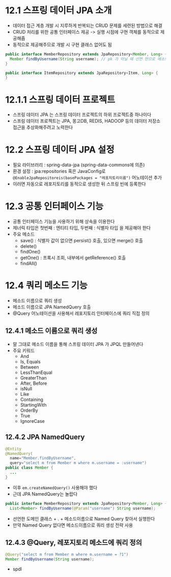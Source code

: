 # 12.1 스프링 데이터 JPA 소개

- 데이터 접근 계층 개발 시 지루하게 반복되는 CRUD 문제를 세련된 방법으로 해결
- CRUD 처리를 위한 공통 인터페이스 제공 -> 실행 시점에 구현 객체를 동적으로 제공해줌
- 동적으로 제공해주므로 개발 시 구현 클래스 없어도 됨
```java
public interface MemberRepository extends JpaRepository<Member, Long> {
  Member findByUsername(String username); // pk 가 아닐 때 선언 만으로 메소드 이름을 통해 JPQL 메소드 뚝딱
}

public interface ItemRepository extends JpaRepository<Item, Long> {
}
```
# 12.1.1 스프링 데이터 프로젝트
- 스프링 데이터 JPA 는 스프링 데이터 프로젝트의 하위 프로젝트중 하나이다
- 스프링 데이터 프로젝트는 JPA, 몽고DB, REDIS, HADOOP 등의 데이터 저장소 접근을 추상화해주려고 노력한다

# 12.2 스프링 데이터 JPA 설정

- 필요 라이브러리 : spring-data-jpa (spring-data-commons에 의존)
- 환경 설정 : jpa:repositories 혹은 JavaConfig로 `@EnableJpaRepositoreis(basePackages = "레포지토리이름")` 어노테이션 추가
- 이러면 자동으로 레포지토리를 동적으로 생성한 뒤 스프링 빈에 등록한다

# 12.3 공통 인터페이스 기능

- 공통 인터페이스 기능을 사용하기 위해 상속을 이용한다
- 제너릭 타입은 첫번째 : 엔티티 타입, 두번째 : 식별자 타입 을 제공해야 한다
- 주요 메소드
  - save() : 식별자 값이 없으면 persist() 호출, 있으면 merge() 호출
  - delete()
  - findOne()
  - getOne() : 프록시 조회, 내부에서 getReference() 호출
  - findAll() 

# 12.4 쿼리 메소드 기능
- 메소드 이름으로 쿼리 생성
- 메소드 이름으로 JPA NamedQuery 호출
- @Query 어노테이션을 사용해서 레포지토리 인터페이스에 쿼리 직접 정의

## 12.4.1 메소드 이름으로 쿼리 생성
- 말 그대로 메소드 이름을 통해 스프링 데이터 JPA 가 JPQL 만들어낸다
- 주요 키워드
  - And
  - Is, Equals
  - Between
  - LessThanEqual
  - GreaterThan
  - After, Before
  - isNull
  - Like
  - Containing
  - StartingWith
  - OrderBy
  - True
  - IgnoreCase

## 12.4.2 JPA NamedQuery
```java
@Entity
@NamedQuery(
  name="Member.findByUsername",
  query="select m from Member m where m.username = :username")
public class Member {
  ...
}
```
- 이후 `em.createNamedQuery()` 사용해야 했다
- 근데 JPA NamedQuery는 놀랍다
```java
public interface MemberRepository extends JpaRepository<Member, Long> {
  List<Member> findByUsername(@Param("username") String username);
```
- 선언한 도메인 클래스 + . + 메소드이름으로 Named Query 찾아서 실행한다
- 만약 Named Query 없다면 메소드이름으로 쿼리 생성 전략 사용

## 12.4.3 @Query, 레포지토리 메소드에 쿼리 정의
```java
@Query("select m from Member m where m.username = ?1")
Member findByUsername(String username);
```
- spdl
